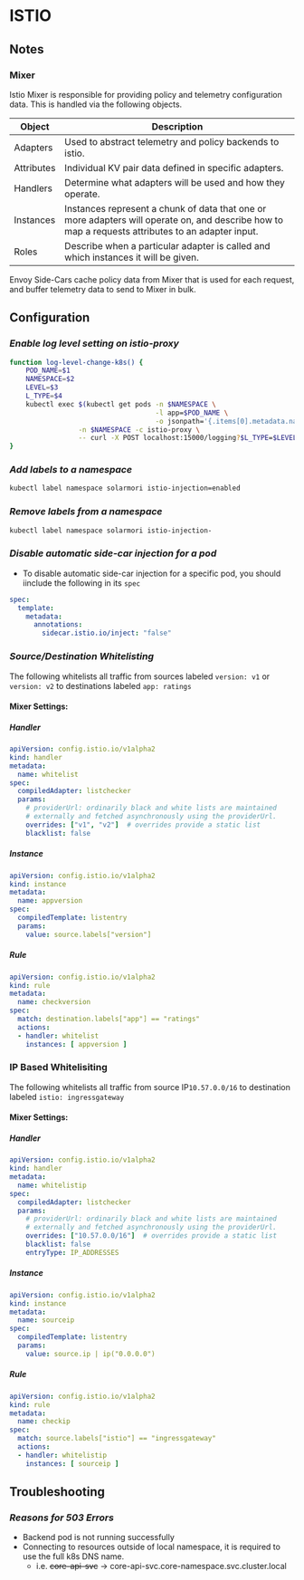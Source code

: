 
# ISTIO

## Notes

### Mixer

Istio Mixer is responsible for providing policy and telemetry configuration data.  This is handled via the following objects.

| Object |  Description |
|---|---|
| Adapters | Used to abstract telemetry and policy backends to istio. |
| Attributes | Individual KV pair data defined in specific adapters. |
| Handlers | Determine what adapters will be used and how they operate. |
| Instances | Instances represent a chunk of data that one or more adapters will operate on, and describe how to map a requests attributes to an adapter input. |
| Roles | Describe when a particular adapter is called and which instances it will be given. |

Envoy Side-Cars cache policy data from Mixer that is used for each request, and buffer telemetry data to send to Mixer in bulk.

## Configuration
### *Enable log level setting on istio-proxy*
```bash
function log-level-change-k8s() {
    POD_NAME=$1
    NAMESPACE=$2
    LEVEL=$3
    L_TYPE=$4
    kubectl exec $(kubectl get pods -n $NAMESPACE \
                                    -l app=$POD_NAME \
                                    -o jsonpath='{.items[0].metadata.name}') \
                 -n $NAMESPACE -c istio-proxy \
                 -- curl -X POST localhost:15000/logging?$L_TYPE=$LEVEL -s
}
```

### *Add labels to a namespace*
```bash
kubectl label namespace solarmori istio-injection=enabled
```

### *Remove labels from a namespace*
```bash
kubectl label namespace solarmori istio-injection-
```

### *Disable automatic side-car injection for a pod*

* To disable automatic side-car injection for a specific pod, you should iinclude the following in its `spec`

```yaml
spec:
  template:
    metadata:
      annotations:
        sidecar.istio.io/inject: "false"
```

### *Source/Destination Whitelisting*

The following whitelists all traffic from sources labeled `version: v1` or `version: v2` to destinations labeled `app: ratings`

#### Mixer Settings:

##### Handler

```yaml
apiVersion: config.istio.io/v1alpha2
kind: handler
metadata:
  name: whitelist
spec:
  compiledAdapter: listchecker
  params:
    # providerUrl: ordinarily black and white lists are maintained
    # externally and fetched asynchronously using the providerUrl.
    overrides: ["v1", "v2"]  # overrides provide a static list
    blacklist: false
```

##### Instance
 
```yaml
apiVersion: config.istio.io/v1alpha2
kind: instance
metadata:
  name: appversion
spec:
  compiledTemplate: listentry
  params:
    value: source.labels["version"]
```

##### Rule

```yaml
apiVersion: config.istio.io/v1alpha2
kind: rule
metadata:
  name: checkversion
spec:
  match: destination.labels["app"] == "ratings"
  actions:
  - handler: whitelist
    instances: [ appversion ]
```
### IP Based Whitelisiting

The following whitelists all traffic from source IP`10.57.0.0/16` to destination labeled `istio: ingressgateway`

#### Mixer Settings:

##### Handler

```yaml
apiVersion: config.istio.io/v1alpha2
kind: handler
metadata:
  name: whitelistip
spec:
  compiledAdapter: listchecker
  params:
    # providerUrl: ordinarily black and white lists are maintained
    # externally and fetched asynchronously using the providerUrl.
    overrides: ["10.57.0.0/16"]  # overrides provide a static list
    blacklist: false
    entryType: IP_ADDRESSES
```

##### Instance

```yaml
apiVersion: config.istio.io/v1alpha2
kind: instance
metadata:
  name: sourceip
spec:
  compiledTemplate: listentry
  params:
    value: source.ip | ip("0.0.0.0")
``` 

##### Rule

```yaml
apiVersion: config.istio.io/v1alpha2
kind: rule
metadata:
  name: checkip
spec:
  match: source.labels["istio"] == "ingressgateway"
  actions:
  - handler: whitelistip
    instances: [ sourceip ]
```

## Troubleshooting

### *Reasons for 503 Errors*

* Backend pod is not running successfully
* Connecting to resources outside of local namespace, it is required to use the full k8s DNS name.
    * i.e. ~~core-api-svc~~ -> core-api-svc.core-namespace.svc.cluster.local

<!--stackedit_data:
eyJoaXN0b3J5IjpbLTE0ODg1NzU4OCw2MDM0Mzk0NjUsOTc3ND
c2NzQ4LDE0NjczMjg4NjMsLTEzNTQ0ODU0OSw0MDU4MzIwMCwx
MzM5MDM5MzM3LC0xMjU0Njc1MDk3LC0xODM4NjgzNDQ0LDY5OD
A2MjIzNCwtNTY5Nzc5NTddfQ==
-->